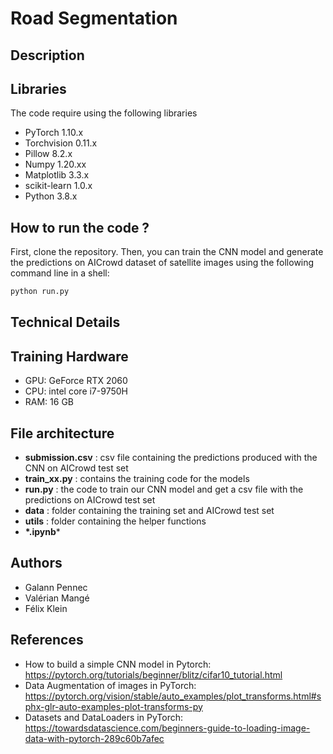 # Road Segmentation 

## Description

## Libraries

The code require using the following libraries
- PyTorch 1.10.x
- Torchvision 0.11.x
- Pillow 8.2.x
- Numpy 1.20.xx
- Matplotlib 3.3.x
- scikit-learn 1.0.x
- Python 3.8.x

## How to run the code ?

First, clone the repository. Then, you can train the CNN model and generate the predictions on AICrowd dataset of satellite images using the following command line in a shell:

```bash
python run.py
```


## Technical Details


## Training Hardware

- GPU: GeForce RTX 2060
- CPU: intel core i7-9750H
- RAM: 16 GB

## File architecture
* **submission.csv** : csv file containing the predictions produced with the CNN on AICrowd test set
* **train_xx.py** : contains the training code for the models
* **run.py** : the code to train our CNN model and get a csv file with the predictions on AICrowd test set
* **data** : folder containing the training set and AICrowd test set
* **utils** : folder containing the helper functions
* **\*.ipynb***

## Authors
* Galann Pennec
* Valérian Mangé
* Félix Klein

## References

* How to build a simple CNN model in Pytorch: https://pytorch.org/tutorials/beginner/blitz/cifar10_tutorial.html
* Data Augmentation of images in PyTorch: https://pytorch.org/vision/stable/auto_examples/plot_transforms.html#sphx-glr-auto-examples-plot-transforms-py
* Datasets and DataLoaders in PyTorch: https://towardsdatascience.com/beginners-guide-to-loading-image-data-with-pytorch-289c60b7afec
